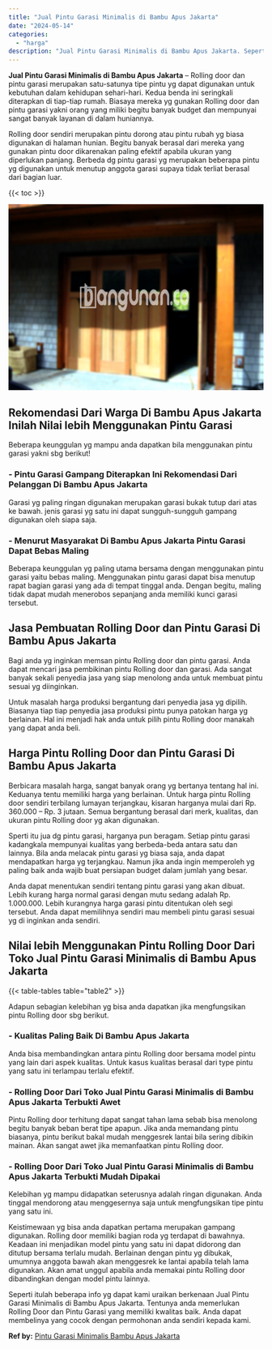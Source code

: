 ```yaml
---
title: "Jual Pintu Garasi Minimalis di Bambu Apus Jakarta"
date: "2024-05-14"
categories: 
  - "harga"
description: "Jual Pintu Garasi Minimalis di Bambu Apus Jakarta. Seperti itulah beberapa info yg dapat kami uraikan berkenaan Jual Pintu Garasi Minimalis di Bambu Apus Jak..."
---
```


**Jual Pintu Garasi Minimalis di Bambu Apus Jakarta** – Rolling door dan pintu garasi merupakan satu-satunya tipe pintu yg dapat digunakan untuk kebutuhan dalam kehidupan sehari-hari. Kedua benda ini seringkali diterapkan di tiap-tiap rumah. Biasaya mereka yg gunakan Rolling door dan pintu garasi yakni orang yang miliki begitu banyak budget dan mempunyai sangat banyak layanan di dalam huniannya.

Rolling door sendiri merupakan pintu dorong atau pintu rubah yg biasa digunakan di halaman hunian. Begitu banyak berasal dari mereka yang gunakan pintu door dikarenakan paling efektif apabila ukuran yang diperlukan panjang. Berbeda dg pintu garasi yg merupakan beberapa pintu yg digunakan untuk menutup anggota garasi supaya tidak terliat berasal dari bagian luar.

{{< toc >}}

![Jual Pintu Garasi Minimalis di Bambu Apus Jakarta](/images/pintu-garasi-61.png)

## Rekomendasi Dari Warga Di Bambu Apus Jakarta Inilah Nilai lebih Menggunakan Pintu Garasi

Beberapa keunggulan yg mampu anda dapatkan bila menggunakan pintu garasi yakni sbg berikut!

### \- Pintu Garasi Gampang Diterapkan Ini Rekomendasi Dari Pelanggan Di Bambu Apus Jakarta

Garasi yg paling ringan digunakan merupakan garasi bukak tutup dari atas ke bawah. jenis garasi yg satu ini dapat sungguh-sungguh gampang digunakan oleh siapa saja.

### \- Menurut Masyarakat Di Bambu Apus Jakarta Pintu Garasi Dapat Bebas Maling

Beberapa keunggulan yg paling utama bersama dengan menggunakan pintu garasi yaitu bebas maling. Menggunakan pintu garasi dapat bisa menutup rapat bagian garasi yang ada di tempat tinggal anda. Dengan begitu, maling tidak dapat mudah menerobos sepanjang anda memiliki kunci garasi tersebut.

## Jasa Pembuatan Rolling Door dan Pintu Garasi Di Bambu Apus Jakarta

Bagi anda yg inginkan memsan pintu Rolling door dan pintu garasi. Anda dapat mencari jasa pembikinan pintu Rolling door dan garasi. Ada sangat banyak sekali penyedia jasa yang siap menolong anda untuk membuat pintu sesuai yg diinginkan.

Untuk masalah harga produksi bergantung dari penyedia jasa yg dipilih. Biasanya tiap tiap penyedia jasa produksi pintu punya patokan harga yg berlainan. Hal ini menjadi hak anda untuk pilih pintu Rolling door manakah yang dapat anda beli.

## Harga Pintu Rolling Door dan Pintu Garasi Di Bambu Apus Jakarta

Berbicara masalah harga, sangat banyak orang yg bertanya tentang hal ini. Keduanya tentu memiliki harga yang berlainan. Untuk harga pintu Rolling door sendiri terbilang lumayan terjangkau, kisaran harganya mulai dari Rp. 360.000 – Rp. 3 jutaan. Semua bergantung berasal dari merk, kualitas, dan ukuran pintu Rolling door yg akan digunakan.

Sperti itu jua dg pintu garasi, harganya pun beragam. Setiap pintu garasi kadangkala mempunyai kualitas yang berbeda-beda antara satu dan lainnya. Bila anda melacak pintu garasi yg biasa saja, anda dapat mendapatkan harga yg terjangkau. Namun jika anda ingin memperoleh yg paling baik anda wajib buat persiapan budget dalam jumlah yang besar.

Anda dapat menentukan sendiri tentang pintu garasi yang akan dibuat. Lebih kurang harga normal garasi dengan mutu sedang adalah Rp. 1.000.000. Lebih kurangnya harga garasi pintu ditentukan oleh segi tersebut. Anda dapat memilihnya sendiri mau membeli pintu garasi sesuai yg di inginkan anda sendiri.

## Nilai lebih Menggunakan Pintu Rolling Door Dari Toko Jual Pintu Garasi Minimalis di Bambu Apus Jakarta

{{< table-tables table="table2" >}}

Adapun sebagian kelebihan yg bisa anda dapatkan jika mengfungsikan pintu Rolling door sbg berikut.

### \- Kualitas Paling Baik Di Bambu Apus Jakarta

Anda bisa membandingkan antara pintu Rolling door bersama model pintu yang lain dari aspek kualitas. Untuk kasus kualitas berasal dari type pintu yang satu ini terlampau terlalu efektif.

### \- Rolling Door Dari Toko Jual Pintu Garasi Minimalis di Bambu Apus Jakarta Terbukti Awet

Pintu Rolling door terhitung dapat sangat tahan lama sebab bisa menolong begitu banyak beban berat tipe apapun. Jika anda memandang pintu biasanya, pintu berikut bakal mudah menggesrek lantai bila sering dibikin mainan. Akan sangat awet jika memanfaatkan pintu Rolling door.

### \- Rolling Door Dari Toko Jual Pintu Garasi Minimalis di Bambu Apus Jakarta Terbukti Mudah Dipakai

Kelebihan yg mampu didapatkan seterusnya adalah ringan digunakan. Anda tinggal mendorong atau menggesernya saja untuk mengfungsikan tipe pintu yang satu ini.

Keistimewaan yg bisa anda dapatkan pertama merupakan gampang digunakan. Rolling door memiliki bagian roda yg terdapat di bawahnya. Keadaan ini menjadikan model pintu yang satu ini dapat didorong dan ditutup bersama terlalu mudah. Berlainan dengan pintu yg dibukak, umumnya anggota bawah akan menggesrek ke lantai apabila telah lama digunakan. Akan amat unggul apabila anda memakai pintu Rolling door dibandingkan dengan model pintu lainnya.

Seperti itulah beberapa info yg dapat kami uraikan berkenaan Jual Pintu Garasi Minimalis di Bambu Apus Jakarta. Tentunya anda memerlukan Rolling Door dan Pintu Garasi yang memiliki kwalitas baik. Anda dapat membelinya yang cocok dengan permohonan anda sendiri kepada kami.

**Ref by:** [Pintu Garasi Minimalis Bambu Apus Jakarta](https://id.wikipedia.org/wiki/Pintu)
